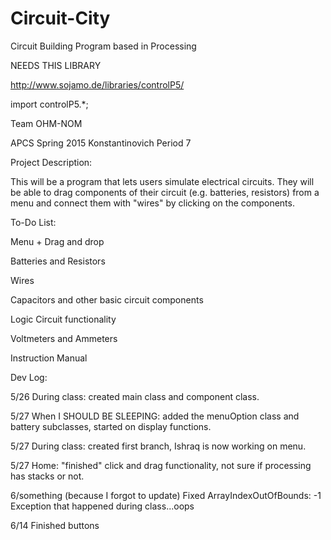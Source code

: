 # Circuit-City
Circuit Building Program based in Processing

NEEDS THIS LIBRARY

http://www.sojamo.de/libraries/controlP5/

import controlP5.*;

Team OHM-NOM

APCS Spring 2015 Konstantinovich Period 7

Project Description:

This will be a program that lets users simulate electrical circuits. They will be able to drag components of their circuit (e.g. batteries, resistors) from a menu and connect them with "wires" by clicking on the components.

To-Do List:

Menu + Drag and drop

Batteries and Resistors

Wires

Capacitors and other basic circuit components

Logic Circuit functionality

Voltmeters and Ammeters

Instruction Manual

Dev Log:

5/26 During class: created main class and component class.

5/27 When I SHOULD BE SLEEPING: added the menuOption class and battery subclasses, started on display functions.

5/27 During class: created first branch, Ishraq is now working on menu.

5/27 Home: "finished" click and drag functionality, not sure if processing has stacks or not.

6/something (because I forgot to update) Fixed ArrayIndexOutOfBounds: -1 Exception that happened during class...oops

6/14 Finished buttons
